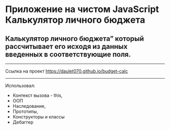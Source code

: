 # Приложение на чистом JavaScript Калькулятор личного бюджета
## Калькулятор личного бюджета” который рассчитывает его исходя из данных введенных в соответствующие поля.
***
Ссылка на проект  https://daulet070.github.io/budget-calc
***
Использовал:
+ Контекст вызова - this,
+ ООП
+ Наследование,
+ Прототипы,
+ Конструкторы и классы
+ Дебаггер
